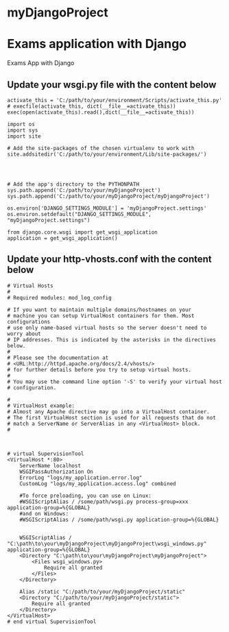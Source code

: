 # myDjangoProject

Exams application with Django
=======
Exams App with Django


## Update your wsgi.py file with the content below

	activate_this = 'C:/path/to/your/environment/Scripts/activate_this.py'
	# execfile(activate_this, dict(__file__=activate_this))
	exec(open(activate_this).read(),dict(__file__=activate_this))

	import os
	import sys
	import site

	# Add the site-packages of the chosen virtualenv to work with
	site.addsitedir('C:/path/to/your/environment/Lib/site-packages/')




	# Add the app's directory to the PYTHONPATH
	sys.path.append('C:/path/to/your/myDjangoProject')
	sys.path.append('C:/path/to/your/myDjangoProject/myDjangoProject')

	os.environ['DJANGO_SETTINGS_MODULE'] = 'myDjangoProject.settings'
	os.environ.setdefault("DJANGO_SETTINGS_MODULE", "myDjangoProject.settings")

	from django.core.wsgi import get_wsgi_application
	application = get_wsgi_application()







## Update your http-vhosts.conf with the content below
	# Virtual Hosts
	#
	# Required modules: mod_log_config

	# If you want to maintain multiple domains/hostnames on your
	# machine you can setup VirtualHost containers for them. Most configurations
	# use only name-based virtual hosts so the server doesn't need to worry about
	# IP addresses. This is indicated by the asterisks in the directives below.
	#
	# Please see the documentation at 
	# <URL:http://httpd.apache.org/docs/2.4/vhosts/>
	# for further details before you try to setup virtual hosts.
	#
	# You may use the command line option '-S' to verify your virtual host
	# configuration.

	#
	# VirtualHost example:
	# Almost any Apache directive may go into a VirtualHost container.
	# The first VirtualHost section is used for all requests that do not
	# match a ServerName or ServerAlias in any <VirtualHost> block.
	#



	# virtual SupervisionTool
	<VirtualHost *:80>
		ServerName localhost 
		WSGIPassAuthorization On
		ErrorLog "logs/my_application.error.log"
		CustomLog "logs/my_application.access.log" combined
		
		#To force preloading, you can use on Linux:
		#WSGIScriptAlias / /some/path/wsgi.py process-group=xxx application-group=%{GLOBAL}
		#and on Windows:
		#WSGIScriptAlias / /some/path/wsgi.py application-group=%{GLOBAL}
		
		
		WSGIScriptAlias /  "C:\path\to\your\myDjangoProject\myDjangoProject\wsgi_windows.py" application-group=%{GLOBAL}
		<Directory "C:\path\to\your\myDjangoProject\myDjangoProject">
			<Files wsgi_windows.py>
				Require all granted
			</Files>
		</Directory>

		Alias /static "C:/path/to/your/myDjangoProject/static"
		<Directory "C:/path/to/your/myDjangoProject/static">
			Require all granted
		</Directory>  
	</VirtualHost>
	# end virtual SupervisionTool



